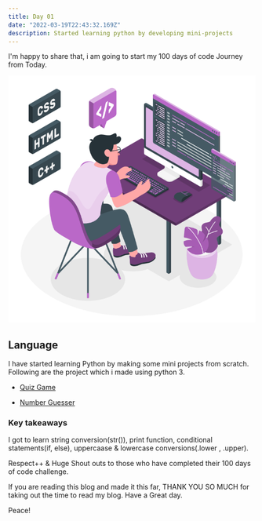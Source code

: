 ```yaml
---
title: Day 01
date: "2022-03-19T22:43:32.169Z"
description: Started learning python by developing mini-projects
---
```


I'm happy to share that, i am going to start my 100 days of code Journey from Today.

![coding](./webdev.png)

## Language

I have started learning Python by making some mini projects from scratch.
Following are the project which i made using python 3.

- [Quiz Game](https://github.com/jay-2000/lip.py/blob/main/quiz_game.py)

- [Number Guesser](https://github.com/jay-2000/lip.py/blob/main/number_guesser.py)

### Key takeaways

I got to learn string conversion(str()), print function, conditional statements(if, else), uppercaase & lowercase conversions(.lower , .upper).




Respect++ & Huge Shout outs to those who have completed their 100 days of code challenge.

If you are reading this blog and made it this far, THANK YOU SO MUCH for taking out the time to read my blog. Have a Great day.

Peace!